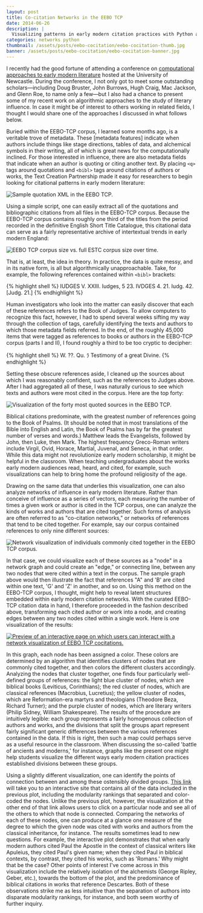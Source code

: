 ```yaml
---
layout: post
title: Co-citation Networks in the EEBO TCP
date: 2014-06-26
description: |
  Visualizing patterns in early modern citation practices with Python and R.
categories: networks python
thumbnail: /assets/posts/eebo-cocitation/eebo-cocitation-thumb.jpg
banner: /assets/posts/eebo-cocitation/eebo-cocitation-banner.jpg
---
```


I recently had the good fortune of attending a conference on [computational approaches to early modern literature][newcastle] hosted at the University of Newcastle. During the conference, I not only got to meet some outstanding scholars—including Doug Bruster, John Burrows, Hugh Craig, Mac Jackson, and Glenn Roe, to name only a few—but I also had a chance to present some of my recent work on algorithmic approaches to the study of literary influence. In case it might be of interest to others working in related fields, I thought I would share one of the approaches I discussed in what follows below.

Buried within the EEBO-TCP corpus, I learned some months ago, is a veritable trove of metadata. These [metadata features] indicate when authors include things like stage directions, tables of data, and alchemical symbols in their writing, all of which is great news for the computationally inclined. For those interested in influence, there are also metadata fields that indicate when an author is quoting or citing another text. By placing `<q>` tags around quotations and `<bibl>` tags around citations of authors or works, the Text Creation Partnership made it easy for researchers to begin looking for citational patterns in early modern literature:

<img class='large' src='/assets/posts/eebo-cocitation/sample_eebo_xml.jpg' alt='Sample quotation XML in the EEBO TCP.'>

Using a simple script, one can easily extract all of the quotations and bibliographic citations from all files in the EEBO-TCP corpus. Because the EEBO-TCP corpus contains roughly one third of the titles from the period recorded in the definitive English Short Title Catalogue, this citational data can serve as a fairly representative archive of intertextual trends in early modern England:

<img class='large' src='/assets/posts/eebo-cocitation/estc_eebo-tcp_titles.jpg' alt='EEBO TCP corpus size vs. full ESTC corpus size over time.'>

That is, at least, the idea in theory. In practice, the data is quite messy, and in its native form, is all but algorithmically unapproachable. Take, for example, the following references contained within `<bibl>` brackets:

{% highlight shell %}
IUDGES V. XXIII.
Iudges, 5 23.
IVDGES 4. 21.
Iudg. 42.
[Judg. 21.]
{% endhighlight %}

Human investigators who look into the matter can easily discover that each of these references refers to the Book of Judges. To allow computers to recognize this fact, however, I had to spend several weeks sifting my way through the collection of <bibl> tags, carefully identifying the texts and authors to which those metadata fields referred. In the end, of the roughly 45,000 items that were tagged as references to books or authors in the EEBO-TCP corpus (parts I and II), I found roughly a third to be too cryptic to decipher:

{% highlight shell %}
W. ??.
Qu.
ﾗ Testimony of a great Divine.
{% endhighlight %}

Setting these obscure references aside, I cleaned up the sources about which I was reasonably confident, such as the references to Judges above. After I had aggregated all of these, I was naturally curious to see which texts and authors were most cited in the corpus. Here are the top forty:

<img class='large' src='/assets/posts/eebo-cocitation/eebo_bibl_top_forty.jpg' alt='Visualization of the forty most quoted sources in the EEBO TCP.'>

Biblical citations predominate, with the greatest number of references going to the Book of Psalms. (It should be noted that in most translations of the Bible into English and Latin, the Book of Psalms has by far the greatest number of verses and words.) Matthew leads the Evangelists, followed by John, then Luke, then Mark. The highest frequency Greco-Roman writers include Virgil, Ovid, Horace, Martial, Juvenal, and Seneca, in that order. While this data might not revolutionize early modern scholarship, it might be helpful in the classroom. When teaching undergraduates about the works early modern audiences read, heard, and cited, for example, such visualizations can help to bring home the profound religiosity of the age.

Drawing on the same data that underlies this visualization, one can also analyze networks of influence in early modern literature. Rather than conceive of influence as a series of vectors, each measuring the number of times a given work or author is cited in the TCP corpus, one can analyze the kinds of works and authors that are cited together. Such forms of analysis are often referred to as "co-citation networks," or networks of references that tend to be cited together. For example, say our corpus contained references to only nine different sources:

<img class='small' src='/assets/posts/eebo-cocitation/simple_sample_network.png' alt='Network visualization of individuals commonly cited together in the EEBO TCP corpus.'>

In that case, we could visualize each of these sources as a "node" in a network graph and could create an "edge," or connecting line, between any two nodes that were cited within a text in the corpus. The sample graph above would then illustrate the fact that references "A" and 'B' are cited within one text, 'G' and 'Z' in another, and so on. Using this method on the EEBO-TCP corpus, I thought, might help to reveal latent structures embedded within early modern citation networks. With the curated EEBO-TCP citation data in hand, I therefore proceeded in the fashion described above, transforming each cited author or work into a node, and creating edges between any two nodes cited within a single work. Here is one visualization of the results:

<a href='/assets/posts/eebo-cocitation/network' class='click-to-interact'>
  <img class='large' src='/assets/posts/eebo-cocitation/eebo_cocitation.jpg' alt='Preview of an interactive page on which users can interact with a network visualization of EEBO TCP cocitations.'>
</a>

In this graph, each node has been assigned a color. These colors are determined by an algorithm that identifies clusters of nodes that are commonly cited together, and then colors the different clusters accordingly. Analyzing the nodes that cluster together, one finds four particularly well-defined groups of references: the light blue cluster of nodes, which are biblical books (Leviticus, Corinthians); the red cluster of nodes, which are classical references (Macrobius, Lucretius); the yellow cluster of nodes, which are Reformation-era martyrs and theologians (Theodore Beza, Richard Turner); and the purple cluster of nodes, which are literary writers (Philip Sidney, William Shakespeare). The results of the procedure are intuitively legible: each group represents a fairly homogenous collection of authors and works, and the divisions that split the groups apart represent fairly significant generic differences between the various references contained in the data. If this is right, then such a map could perhaps serve as a useful resource in the classroom. When discussing the so-called 'battle of ancients and moderns,' for instance, graphs like the present one might help students visualize the different ways early modern citation practices established divisions between these groups.

Using a slightly different visualization, one can identify the points of connection between and among these ostensibly divided groups. [This link][eebo-cocitation-interactive] will take you to an interactive site that contains all of the data included in the previous plot, including the modularity rankings that separated and color-coded the nodes. Unlike the previous plot, however, the visualization at the other end of that link allows users to click on a particular node and see all of the others to which that node is connected. Comparing the networks of each of these nodes, one can produce at a glance one measure of the degree to which the given node was cited with works and authors from the classical inheritance, for instance. The results sometimes lead to new questions. For example, the interactive plot demonstrates that when early modern authors cited Paul the Apostle in the context of classical writers like Apuleius, they cited Paul's given name; when they cited Paul in biblical contexts, by contrast, they cited his works, such as 'Romans.' Why might that be the case? Other points of interest I've come across in this visualization include the relatively isolation of the alchemists (George Ripley, Geber, etc.), towards the bottom of the plot, and the predominance of biblical citations in works that reference Descartes. Both of these observations strike me as less intuitive than the separation of authors into disparate modularity rankings, for instance, and both seem worthy of further inquiry.

[newcastle]:http://www.notwithoutmustard.net/beyond-authorship/
[metadata-features]:http://www.textcreationpartnership.org/docs/dox/instruct2.html
[eebo-cocitation-interactive]:/assets/posts/eebo-cocitation/network